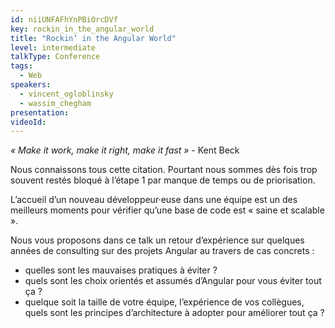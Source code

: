 ```yaml
---
id: niiUNFAFhYnPBiOrcDVf
key: rockin_in_the_angular_world
title: "Rockin’ in the Angular World"
level: intermediate
talkType: Conference 
tags:
  - Web
speakers:
  - vincent_ogloblinsky
  - wassim_chegham
presentation:
videoId:
---
```

_« Make it work, make it right, make it fast »_ - Kent Beck

Nous connaissons tous cette citation. Pourtant nous sommes dès fois trop souvent restés bloqué à l’étape 1 par manque de temps ou de priorisation.

L’accueil d’un nouveau développeur·euse dans une équipe est un des meilleurs moments pour vérifier qu’une base de code est « saine et scalable ».

Nous vous proposons dans ce talk un retour d’expérience sur quelques années de consulting sur des projets Angular au travers de cas concrets :
- quelles sont les mauvaises pratiques à éviter ?
- quels sont les choix orientés et assumés d’Angular pour vous éviter tout ça ?
- quelque soit la taille de votre équipe, l’expérience de vos collègues, quels sont les  principes d’architecture à adopter pour améliorer tout ça ?
